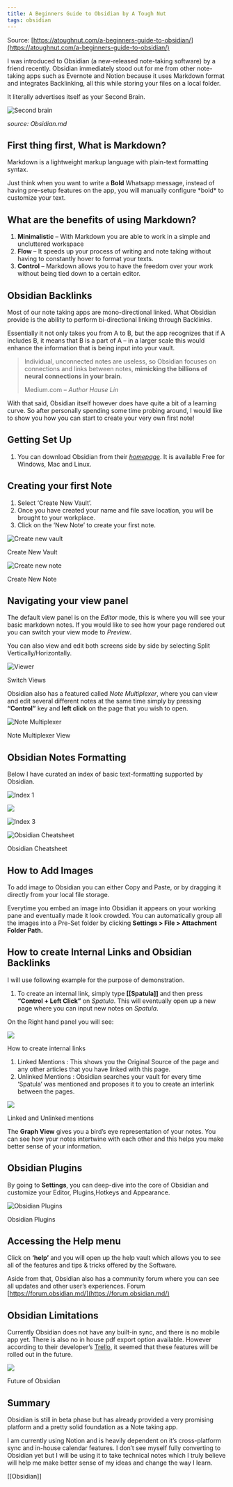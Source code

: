 ```yaml
---
title: A Beginners Guide to Obsidian by A Tough Nut
tags: obsidian
---
```


Source: [https://atoughnut.com/a-beginners-guide-to-obsidian/](https://atoughnut.com/a-beginners-guide-to-obsidian/)

I was introduced to Obsidian (a new-released note-taking software) by a friend recently. Obsidian immediately stood out for me from other note-taking apps such as Evernote and Notion because it uses Markdown format and integrates Backlinking, all this while storing your files on a local folder.

It literally advertises itself as your Second Brain.

![Second brain](https://i2.wp.com/atoughnut.com/wp-content/uploads/2020/08/Second-brain.png?resize=506%2C198&ssl=1)

_source: Obsidian.md_

## First thing first, What is Markdown?

Markdown is a lightweight markup language with plain-text formatting syntax.

Just think when you want to write a **Bold** Whatsapp message, instead of having pre-setup features on the app, you will manually configure \*bold\* to customize your text.

## What are the benefits of using Markdown?

1.  **Minimalistic** – With Markdown you are able to work in a simple and uncluttered workspace
2.  **Flow** – It speeds up your process of writing and note taking without having to constantly hover to format your texts.
3.  **Control** – Markdown allows you to have the freedom over your work without being tied down to a certain editor.

## Obsidian Backlinks

Most of our note taking apps are mono-directional linked. What Obsidian provide is the ability to perform bi-directional linking through Backlinks.

Essentially it not only takes you from A to B, but the app recognizes that if A includes B, it means that B is a part of A – in a larger scale this would enhance the information that is being input into your vault.

> Individual, unconnected notes are useless, so Obsidian focuses on connections and links between notes, **mimicking the billions of neural connections in your brain**.
> 
> Medium.com – _Author Hause Lin_

With that said, Obsidian itself however does have quite a bit of a learning curve. So after personally spending some time probing around, I would like to show you how you can start to create your very own first note!

## Getting Set Up

1.  You can download Obsidian from their [_homepage_](https://obsidian.md/). It is available Free for Windows, Mac and Linux.

## Creating your first Note

1.  Select ‘Create New Vault’.
2.  Once you have created your name and file save location, you will be brought to your workplace.
3.  Click on the ‘New Note’ to create your first note.

![Create new vault](https://i1.wp.com/atoughnut.com/wp-content/uploads/2020/08/Create-New-Vault.png?resize=503%2C545&ssl=1)

Create New Vault

![Create new note](https://i0.wp.com/atoughnut.com/wp-content/uploads/2020/08/Create-New-Note.png?resize=360%2C298&ssl=1)

Create New Note

## Navigating your view panel

The default view panel is on the _Editor_ mode, this is where you will see your basic markdown notes. If you would like to see how your page rendered out you can switch your view mode to _Preview_.

You can also view and edit both screens side by side by selecting Split Vertically/Horizontally.

![Viewer](https://i0.wp.com/atoughnut.com/wp-content/uploads/2020/08/Viewer.png?resize=506%2C273&ssl=1)

Switch Views

Obsidian also has a featured called _Note Multiplexer_, where you can view and edit several different notes at the same time simply by pressing **“Control”** key and **left click** on the page that you wish to open.

![Note Multiplexer](https://i0.wp.com/atoughnut.com/wp-content/uploads/2020/08/Note-Multiplexer.png?resize=506%2C305&ssl=1)

Note Multiplexer View

## Obsidian Notes Formatting

Below I have curated an index of basic text-formatting supported by Obsidian.

![Index 1](https://i0.wp.com/atoughnut.com/wp-content/uploads/2020/08/Index1.png?resize=506%2C254&ssl=1)

![](https://i1.wp.com/atoughnut.com/wp-content/uploads/2020/08/Index2.png?resize=506%2C234&ssl=1)

![Index 3](https://i2.wp.com/atoughnut.com/wp-content/uploads/2020/08/Index3.png?resize=506%2C221&ssl=1)

![Obsidian Cheatsheet](https://i0.wp.com/atoughnut.com/wp-content/uploads/2020/08/cheatsheet.jpg?resize=506%2C284&ssl=1)

Obsidian Cheatsheet

## How to Add Images

To add image to Obsidian you can either Copy and Paste, or by dragging it directly from your local file storage.

Everytime you embed an image into Obsidian it appears on your working pane and eventually made it look crowded. You can automatically group all the images into a Pre-Set folder by clicking **Settings > File > Attachment Folder Path.**

## How to create Internal Links and Obsidian Backlinks

I will use following example for the purpose of demonstration.

1.  To create an internal link, simply type **\[\[Spatula\]\]** and then press **“Control + Left Click”** on _Spatula_. This will eventually open up a new page where you can input new notes on _Spatula_.

On the Right hand panel you will see:

![](https://i0.wp.com/atoughnut.com/wp-content/uploads/2020/08/Backlink1.png?resize=506%2C259&ssl=1)

How to create internal links

1.  Linked Mentions : This shows you the Original Source of the page and any other articles that you have linked with this page.
2.  Unlinked Mentions : Obsidian searches your vault for every time ‘Spatula’ was mentioned and proposes it to you to create an interlink between the pages.

![](https://i0.wp.com/atoughnut.com/wp-content/uploads/2020/08/Backlinking1.png?resize=506%2C269&ssl=1)

Linked and Unlinked mentions

The **Graph View** gives you a bird’s eye representation of your notes. You can see how your notes intertwine with each other and this helps you make better sense of your information.

## Obsidian Plugins

By going to **Settings**, you can deep-dive into the core of Obsidian and customize your Editor, Plugins,Hotkeys and Appearance.

![Obsidian Plugins](https://i0.wp.com/atoughnut.com/wp-content/uploads/2020/08/Plugins.png?resize=449%2C377&ssl=1)

Obsidian Plugins

## Accessing the Help menu

Click on **‘help’** and you will open up the help vault which allows you to see all of the features and tips & tricks offered by the Software.

Aside from that, Obsidian also has a community forum where you can see all updates and other user’s experiences. Forum [https://forum.obsidian.md/](https://forum.obsidian.md/)

## Obsidian Limitations

Currently Obsidian does not have any built-in sync, and there is no mobile app yet. There is also no in house pdf export option available. However according to their developer’s [Trello](https://trello.com/b/Psqfqp7I/obsidian-roadmap)[,](https://trello.com/b/Psqfqp7I/obsidian-roadmap) it seemed that these features will be rolled out in the future.

![](https://i1.wp.com/atoughnut.com/wp-content/uploads/2020/08/Trello.png?resize=506%2C159&ssl=1)

Future of Obsidian

## Summary

Obsidian is still in beta phase but has already provided a very promising platform and a pretty solid foundation as a Note taking app.

I am currently using Notion and is heavily dependent on it’s cross-platform sync and in-house calendar features. I don’t see myself fully converting to Obsidian yet but I will be using it to take technical notes which I truly believe will help me make better sense of my ideas and change the way I learn.

[[Obsidian]]